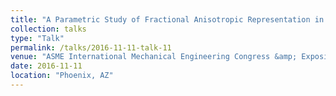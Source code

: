 ```yaml
---
title: "A Parametric Study of Fractional Anisotropic Representation in the Brain"
collection: talks
type: "Talk"
permalink: /talks/2016-11-11-talk-11
venue: "ASME International Mechanical Engineering Congress &amp; Exposition"
date: 2016-11-11
location: "Phoenix, AZ"
---
```

